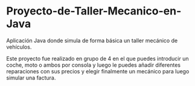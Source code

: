 # Proyecto-de-Taller-Mecanico-en-Java
Aplicación Java donde simula de forma básica un taller mecánico de vehículos.

Este proyecto fue realizado en grupo de 4 en el que puedes introducir un coche, moto o ambos por consola y luego le puedes añadir diferentes reparaciones con sus precios y elegir finalmente un mecánico para luego simular una factura.

